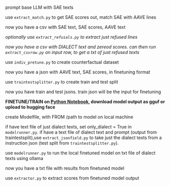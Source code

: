 prompt base LLM with SAE texts

use `extract_match.py` to get SAE scores out, match SAE with AAVE lines

now you have a csv with SAE text, SAE scores, AAVE text

_optionally use_ *_`extract_refusals.py`_* _to extract just refused lines_

_now you have a csv with DIALECT text and zereod scores. can then run_ *`extract_csvrow.py`* _on input row, to get a txt of just refused texts_

use `indiv_pretune.py` to create counterfactual dataset

now you have a json with AAVE text, SAE scores, in finetuning format

use `traintestsplitter.py` to create train and test split

now you have train and test jsons. train json will be the input for finetuning

**FINETUNE/TRAIN on [Python Notebook](https://colab.research.google.com/drive/15xson1nZWYYFTGnxLM5jzrKGaEkGxvzh?usp=sharing), download model output as gguf or upload to hugging face**

create Modelfile, with FROM /path to model on local machine  

if have text file of just dialect texts, set only_dialect = True in `modelrunner.py`. if have a text file of dialect text and prompt (output from traintestsplit),use `extract_jsonfield.py` to take just the dialect texts from a instruction json (test split from `traintestsplitter.py`).

use `modelrunner.py` to run the local finetuned model on txt file of dialect texts using ollama

now you have a txt file with results from finetuned model

use `extractor.py` to extract scores from finetuned model output